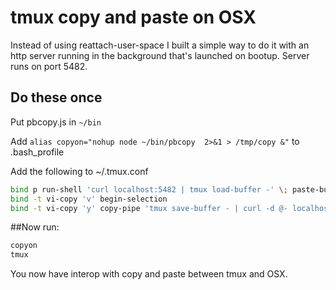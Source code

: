 # tmux copy and paste on OSX

Instead of using reattach-user-space I built a simple way to do it with an http server running in the background that's launched on bootup.  Server runs on port 5482.  

## Do these once
Put pbcopy.js in ```~/bin```

Add ```alias copyon="nohup node ~/bin/pbcopy  2>&1 > /tmp/copy &"``` to .bash_profile

Add the following to ~/.tmux.conf
```sh
bind p run-shell 'curl localhost:5482 | tmux load-buffer -' \; paste-buffer
bind -t vi-copy 'v' begin-selection 
bind -t vi-copy 'y' copy-pipe 'tmux save-buffer - | curl -d @- localhost:5482 > /dev/null'
```

##Now run:
```sh
copyon
tmux 
```

You now have interop with copy and paste between tmux and OSX.
